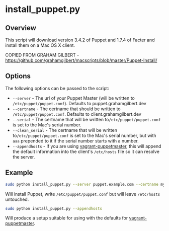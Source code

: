 # install_puppet.py

## Overview

This script will download version 3.4.2 of Puppet and 1.7.4 of Facter and install them on a Mac OS X client.

COPIED FROM GRAHAM GILBERT - https://github.com/grahamgilbert/macscripts/blob/master/Puppet-Install/

## Options

The following options can be passed to the script:

* ``--server`` - The url of your Puppet Master (will be written to ``/etc/puppet/puppet.conf``). Defaults to puppet.grahamgilbert.dev
* ``--certname`` - The certname that should be written to ``/etc/puppet/puppet.conf``. Defaults to client.grahamgilbert.dev
* ``--serial`` - The certname that will be written to``/etc/puppet/puppet.conf`` is set to the Mac's serial number.
* ``--clean_serial`` - The certname that will be written to``/etc/puppet/puppet.conf`` is set to the Mac's serial number, but with ``aaa`` prepended to it if the serial number starts with a number.
* ``--appendhosts`` - If you are using [vagrant-puppetmaster](https://github.com/grahamgilbert/vagrant-puppetmaster), this will append the default information into the client's ``/etc/hosts`` file so it can resolve the server.

## Example

``` bash
sudo python install_puppet.py --server puppet.example.com --certname my-client.example.com
```

Will install Puppet, write ``/etc/puppet/puppet.conf`` but will leave ``/etc/hosts`` untouched.

``` bash
sudo python install_puppet.py --appendhosts
```

Will produce a setup suitable for using with the defaults for [vagrant-puppetmaster](https://github.com/grahamgilbert/vagrant-puppetmaster).
